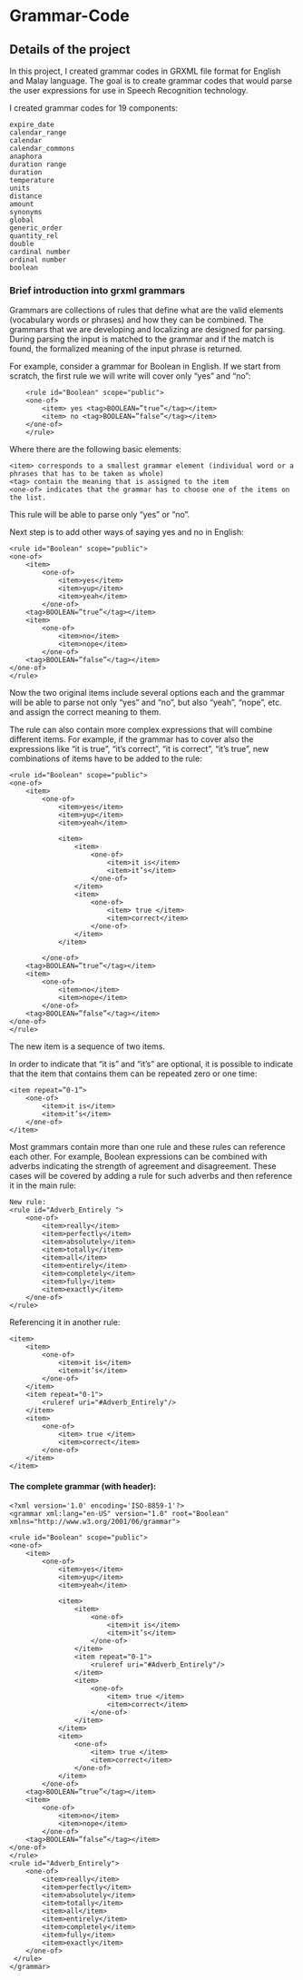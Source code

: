 # Grammar-Code

## Details of the project

In this project, I created grammar codes in GRXML file format for English and Malay language. The goal is to create grammar codes that would parse the user expressions for use in Speech Recognition technology.

I created grammar codes for 19 components:

	expire_date
	calendar_range
	calendar
	calendar_commons
	anaphora
	duration range
	duration
	temperature
	units
	distance
	amount
	synonyms
	global
	generic_order
	quantity_rel
	double
	cardinal number
	ordinal number
	boolean

### Brief introduction into grxml grammars

Grammars are collections of rules that define what are the valid elements (vocabulary words or phrases) and how they can be combined. The grammars that we are developing and localizing are designed for parsing. During parsing the input is matched to the grammar and if the match is found, the formalized meaning of the input phrase is returned.

For example, consider a grammar for Boolean in English. If we start from scratch, the first rule we will write will cover only “yes” and “no”:


		<rule id="Boolean" scope="public">
		<one-of>
			<item> yes <tag>BOOLEAN=”true”</tag></item> 
			<item> no <tag>BOOLEAN=”false”</tag></item>
		</one-of>
		</rule>

Where there are the following basic elements:


	<item> corresponds to a smallest grammar element (individual word or a phrases that has to be taken as whole)
	<tag> contain the meaning that is assigned to the item
	<one-of> indicates that the grammar has to choose one of the items on the list.


This rule will be able to parse only “yes” or “no”.

Next step is to add other ways of saying yes and no in English:


	<rule id="Boolean" scope="public">
	<one-of>
		<item> 
			<one-of>
				<item>yes</item>
				<item>yup</item>
				<item>yeah</item>
			</one-of>
		<tag>BOOLEAN=”true”</tag></item> 
		<item>
			<one-of>
				<item>no</item>
				<item>nope</item>
			</one-of>
		<tag>BOOLEAN=”false”</tag></item>
	</one-of>
	</rule>

Now the two original items include several options each and the grammar will be able to parse not only “yes” and “no”, but also “yeah”, “nope”, etc. and assign the correct meaning to them.

The rule can also contain more complex expressions that will combine different items. For example, if the grammar has to cover also the expressions like “it is true”, “it’s correct”, “it is correct”, “it’s true”, new combinations of items have to be added to the rule:


	<rule id="Boolean" scope="public">
	<one-of>
		<item> 
			<one-of>
				<item>yes</item>
				<item>yup</item>
				<item>yeah</item>

				<item>
					<item>
						<one-of>
							<item>it is</item>
							<item>it’s</item>
						</one-of>
					</item>
					<item>
						<one-of>
							<item> true </item>
							<item>correct</item>
						</one-of>
					</item>
				</item>

			</one-of>
		<tag>BOOLEAN=”true”</tag></item> 
		<item>
			<one-of>
				<item>no</item>
				<item>nope</item>
			</one-of>
		<tag>BOOLEAN=”false”</tag></item>
	</one-of>
	</rule>

The new item is a sequence of two items. 

In order to indicate that “it is” and “it’s” are optional, it is possible to indicate that the item that contains them can be repeated zero or one time:

	<item repeat=”0-1”>
		<one-of>
			<item>it is</item>
			<item>it’s</item>
		</one-of>
	</item>

Most grammars contain more than one rule and these rules can reference each other. For example, Boolean expressions can be combined with adverbs indicating the strength of agreement and disagreement. These cases will be covered by adding a rule for such adverbs and then reference it in the main rule:

	New rule:
	<rule id="Adverb_Entirely ">
		<one-of>
			<item>really</item>
			<item>perfectly</item>
			<item>absolutely</item>
			<item>totally</item>
			<item>all</item>
			<item>entirely</item>
			<item>completely</item>
			<item>fully</item>
			<item>exactly</item>
		</one-of>
	</rule>

Referencing it in another rule:

	<item>
		<item>
			<one-of>
				<item>it is</item>
				<item>it’s</item>
			</one-of>
		</item>
		<item repeat="0-1">
			<ruleref uri="#Adverb_Entirely"/>
		</item>
		<item>
			<one-of>
				<item> true </item>
				<item>correct</item>
			</one-of>
		</item>
	</item>


#### The complete grammar (with header):

	<?xml version='1.0' encoding='ISO-8859-1'?>
	<grammar xml:lang="en-US" version="1.0" root="Boolean" xmlns="http://www.w3.org/2001/06/grammar">

	<rule id="Boolean" scope="public">
	<one-of>
		<item> 
			<one-of>
				<item>yes</item>
				<item>yup</item>
				<item>yeah</item>

				<item>
					<item>
						<one-of>
							<item>it is</item>
							<item>it’s</item>
						</one-of>
					</item>
					<item repeat="0-1">
						<ruleref uri="#Adverb_Entirely"/>
					</item>
					<item>
						<one-of>
							<item> true </item>
							<item>correct</item>
						</one-of>
					</item>
				</item>
				<item>
					<one-of>
						<item> true </item>
						<item>correct</item>
					</one-of>
				</item>
			</one-of>
		<tag>BOOLEAN=”true”</tag></item> 
		<item>
			<one-of>
				<item>no</item>
				<item>nope</item>
			</one-of>
		<tag>BOOLEAN=”false”</tag></item>
	</one-of>
	</rule>
	<rule id="Adverb_Entirely">
		<one-of>
			<item>really</item>
			<item>perfectly</item>
			<item>absolutely</item>
			<item>totally</item>
			<item>all</item>
			<item>entirely</item>
			<item>completely</item>
			<item>fully</item>
			<item>exactly</item>
		</one-of>
	 </rule>
	</grammar>
	
	
